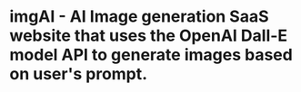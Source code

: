 # imgAI - AI Image generation SaaS website that uses the OpenAI Dall-E model API to generate images based on user's prompt.
